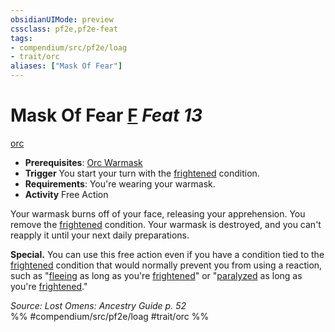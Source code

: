 ```yaml
---
obsidianUIMode: preview
cssclass: pf2e,pf2e-feat
tags:
- compendium/src/pf2e/loag
- trait/orc
aliases: ["Mask Of Fear"]
---
```

# Mask Of Fear  [F](../../Rules/core-rulebook/chapter-9-playing-the-game.md#Actions "Free Action") *Feat 13*  
[orc](../../Rules/traits/orc.md)  

- **Prerequisites**: [Orc Warmask](orc-warmask-loag.md)
- **Trigger** You start your turn with the [frightened](../../Rules/conditions.md#Frightened) condition.
- **Requirements**: You're wearing your warmask.
- **Activity** Free Action

Your warmask burns off of your face, releasing your apprehension. You remove the [frightened](../../Rules/conditions.md#Frightened) condition. Your warmask is destroyed, and you can't reapply it until your next daily preparations.

**Special.** You can use this free action even if you have a condition tied to the [frightened](../../Rules/conditions.md#Frightened) condition that would normally prevent you from using a reaction, such as "[fleeing](../../Rules/conditions.md#Fleeing) as long as you're [frightened](../../Rules/conditions.md#Frightened)" or "[paralyzed](../../Rules/conditions.md#Paralyzed) as long as you're [frightened](../../Rules/conditions.md#Frightened)."

*Source: Lost Omens: Ancestry Guide p. 52*  
%% #compendium/src/pf2e/loag #trait/orc %%